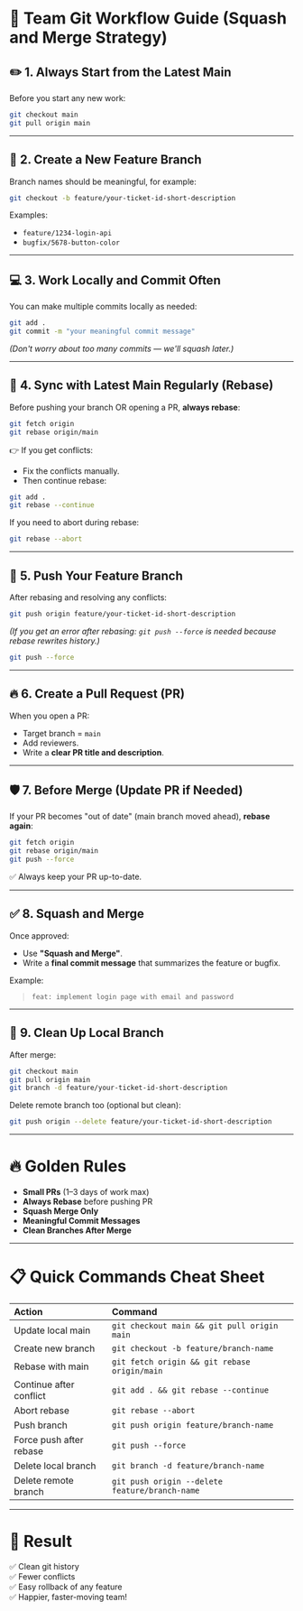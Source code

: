 # 🚀 Team Git Workflow Guide (Squash and Merge Strategy)

## ✏️ 1. Always Start from the Latest Main

Before you start any new work:

```bash
git checkout main
git pull origin main
```

---

## 🌿 2. Create a New Feature Branch

Branch names should be meaningful, for example:

```bash
git checkout -b feature/your-ticket-id-short-description
```

Examples:

- `feature/1234-login-api`
- `bugfix/5678-button-color`

---

## 💻 3. Work Locally and Commit Often

You can make multiple commits locally as needed:

```bash
git add .
git commit -m "your meaningful commit message"
```

_(Don't worry about too many commits — we'll squash later.)_

---

## 🔄 4. Sync with Latest Main Regularly (Rebase)

Before pushing your branch OR opening a PR, **always rebase**:

```bash
git fetch origin
git rebase origin/main
```

👉 If you get conflicts:

- Fix the conflicts manually.
- Then continue rebase:

```bash
git add .
git rebase --continue
```

If you need to abort during rebase:

```bash
git rebase --abort
```

---

## 🚀 5. Push Your Feature Branch

After rebasing and resolving any conflicts:

```bash
git push origin feature/your-ticket-id-short-description
```

_(If you get an error after rebasing: `git push --force` is needed because rebase rewrites history.)_

```bash
git push --force
```

---

## 🔥 6. Create a Pull Request (PR)

When you open a PR:

- Target branch = `main`
- Add reviewers.
- Write a **clear PR title and description**.

---

## 🛡️ 7. Before Merge (Update PR if Needed)

If your PR becomes "out of date" (main branch moved ahead), **rebase again**:

```bash
git fetch origin
git rebase origin/main
git push --force
```

✅ Always keep your PR up-to-date.

---

## ✅ 8. Squash and Merge

Once approved:

- Use **"Squash and Merge"**.
- Write a **final commit message** that summarizes the feature or bugfix.

Example:

> `feat: implement login page with email and password`

---

## 🧹 9. Clean Up Local Branch

After merge:

```bash
git checkout main
git pull origin main
git branch -d feature/your-ticket-id-short-description
```

Delete remote branch too (optional but clean):

```bash
git push origin --delete feature/your-ticket-id-short-description
```

---

# 🔥 Golden Rules

- **Small PRs** (1–3 days of work max)
- **Always Rebase** before pushing PR
- **Squash Merge Only**
- **Meaningful Commit Messages**
- **Clean Branches After Merge**

---

# 📋 Quick Commands Cheat Sheet

| Action                  | Command                                        |
| :---------------------- | :--------------------------------------------- |
| Update local main       | `git checkout main && git pull origin main`    |
| Create new branch       | `git checkout -b feature/branch-name`          |
| Rebase with main        | `git fetch origin && git rebase origin/main`   |
| Continue after conflict | `git add . && git rebase --continue`           |
| Abort rebase            | `git rebase --abort`                           |
| Push branch             | `git push origin feature/branch-name`          |
| Force push after rebase | `git push --force`                             |
| Delete local branch     | `git branch -d feature/branch-name`            |
| Delete remote branch    | `git push origin --delete feature/branch-name` |

---

# 🎯 Result

✅ Clean git history  
✅ Fewer conflicts  
✅ Easy rollback of any feature  
✅ Happier, faster-moving team!
